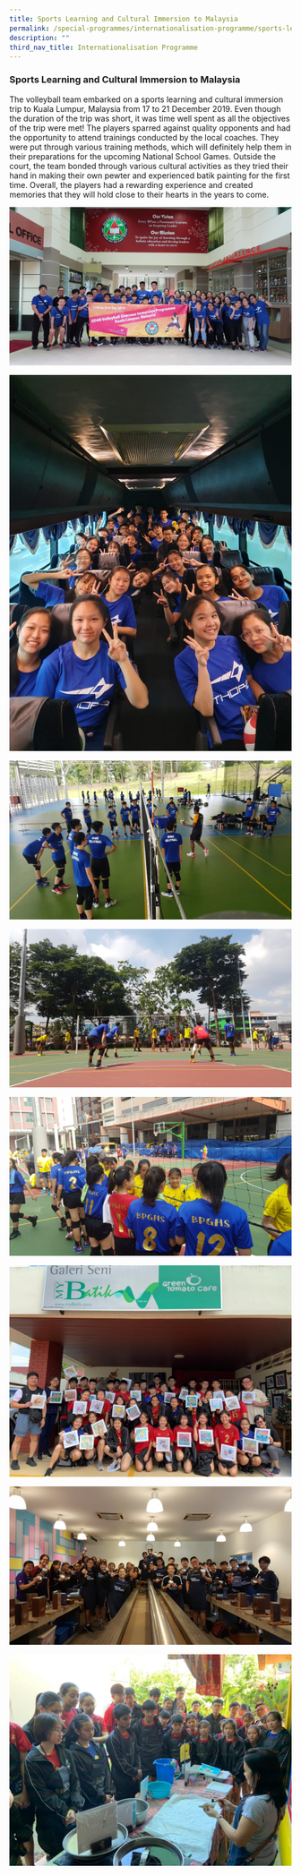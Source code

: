 ```yaml
---
title: Sports Learning and Cultural Immersion to Malaysia
permalink: /special-programmes/internationalisation-programme/sports-learning-and-cultural-immersion-trip/
description: ""
third_nav_title: Internationalisation Programme
---
```

### Sports Learning and Cultural Immersion to Malaysia

The volleyball team embarked on a sports learning and cultural immersion trip to Kuala Lumpur, Malaysia from 17 to 21 December 2019. Even though the duration of the trip was short, it was time well spent as all the objectives of the trip were met! The players sparred against quality opponents and had the opportunity to attend trainings conducted by the local coaches. They were put through various training methods, which will definitely help them in their preparations for the upcoming National School Games. Outside the court, the team bonded through various cultural activities as they tried their hand in making their own pewter and experienced batik painting for the first time. Overall, the players had a rewarding experience and created memories that they will hold close to their hearts in the years to come.

![](/images/volleyball%201.jpeg)

![](/images/volleyball%202.jpeg)

![](/images/volleyball%203.jpeg)

![](/images/volleyball%204.jpeg)

![](/images/volleyball%205.jpeg)

![](/images/volleyball%206.jpeg)

![](/images/volleyball%207.jpeg)

![](/images/volleyball%208.jpeg)